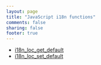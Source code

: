 ```yaml
---
layout: page
title: "JavaScript i18n functions"
comments: false
sharing: false
footer: true
---
```

<!-- Generated by Rakefile:build -->

 - [i18n_loc_get_default](/functions/i18n_loc_get_default)
 - [i18n_loc_set_default](/functions/i18n_loc_set_default)

